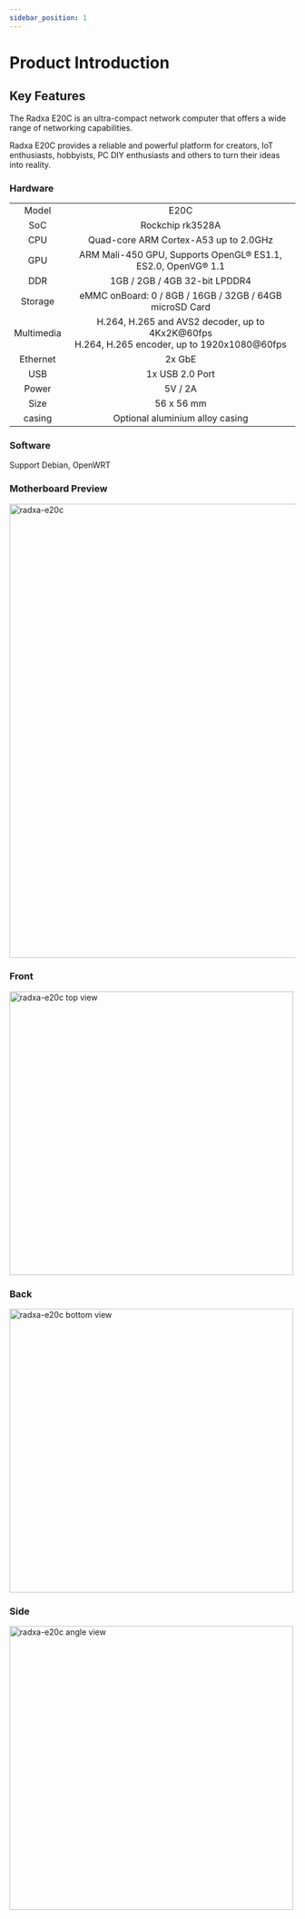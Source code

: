 ```yaml
---
sidebar_position: 1
---
```


# Product Introduction

## Key Features

The Radxa E20C is an ultra-compact network computer that offers a wide range of networking capabilities.

Radxa E20C provides a reliable and powerful platform for creators, IoT enthusiasts, hobbyists, PC DIY enthusiasts and others to turn their ideas into reality.

### Hardware

<table>
    <tr>
        <td align="center">Model</td>
        <td align="center">E20C</td>
    </tr>
    <tr>
        <td align="center">SoC</td>
        <td colspan="2" align="center">Rockchip rk3528A</td>
    </tr>
    <tr>
        <td align="center">CPU</td>
        <td colspan="1" align="center">Quad-core ARM Cortex-A53 up to 2.0GHz </td>
    </tr>
    <tr>
        <td align="center">GPU</td>
        <td colspan="2" align="center">ARM Mali-450 GPU, Supports OpenGL® ES1.1, ES2.0, OpenVG® 1.1</td>
    </tr>
    <tr>
        <td align="center">DDR</td>
        <td colspan="2" align="center">1GB / 2GB / 4GB 32-bit LPDDR4</td>
    </tr>
    <tr>
        <td align="center">Storage</td>
        <td align="center">eMMC onBoard: 0 / 8GB / 16GB / 32GB / 64GB<br/>microSD Card</td>
    </tr>
    <tr>
        <td align="center">Multimedia</td>
        <td colspan="2" align="center">H.264, H.265 and AVS2 decoder, up to 4Kx2K@60fps<br/>H.264, H.265 encoder, up to 1920x1080@60fps</td>
    </tr>
    <tr>
        <td align="center">Ethernet</td>
        <td align="center">2x GbE </td>
    </tr>
    <tr>
        <td align="center">USB</td>
        <td colspan="2" align="center">1x USB 2.0 Port</td>
    </tr>
    <tr>
        <td align="center">Power</td>
        <td colspan="2" align="center">5V / 2A</td>
    </tr>
    <tr>
        <td align="center">Size</td>
        <td colspan="2" align="center">56 x 56 mm</td>
    </tr>
     <tr>
        <td align="center">casing</td>
        <td colspan="1" align="center">Optional aluminium alloy casing </td>
    </tr>
</table>

### Software

Support Debian, OpenWRT

### Motherboard Preview

<Tabs queryString="e20cmode">

<TabItem value="E20C(with Casing)">

<img src="/home/product-pictures/e20c.webp" width="800" alt="radxa-e20c" />

</TabItem>

<TabItem value="E20C(board only)">

### Front

<img src="/img/e/e20c/radxa-e20c-board-positive.webp" width="500" alt="radxa-e20c top view" />

### Back

<img src="/img/e/e20c/radxa-e20c-board-negative.webp" width="500" alt="radxa-e20c bottom view" />

### Side

<img src="/img/e/e20c/radxa-e20c-board.webp" width="500" alt="radxa-e20c angle view" />

</TabItem>
</Tabs>
